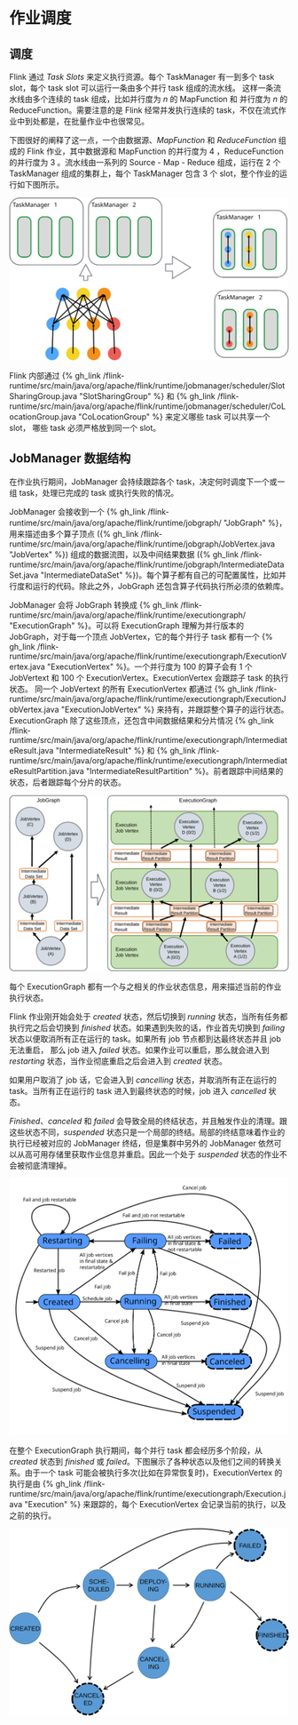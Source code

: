 # 作业调度

## 调度

Flink 通过 _Task Slots_ 来定义执行资源。每个 TaskManager 有一到多个 task slot，每个 task slot 可以运行一条由多个并行 task 组成的流水线。
这样一条流水线由多个连续的 task 组成，比如并行度为 *n* 的 MapFunction 和 并行度为 *n* 的 ReduceFunction。需要注意的是 Flink 经常并发执行连续的 task，不仅在流式作业中到处都是，在批量作业中也很常见。

下图很好的阐释了这一点，一个由数据源、*MapFunction* 和 *ReduceFunction* 组成的 Flink 作业，其中数据源和 MapFunction 的并行度为 4 ，ReduceFunction 的并行度为 3 。流水线由一系列的 Source - Map - Reduce 组成，运行在 2 个 TaskManager 组成的集群上，每个 TaskManager 包含 3 个 slot，整个作业的运行如下图所示。

![slots](../fig/slots.svg)

Flink 内部通过 {% gh_link /flink-runtime/src/main/java/org/apache/flink/runtime/jobmanager/scheduler/SlotSharingGroup.java "SlotSharingGroup" %} 和 {% gh_link /flink-runtime/src/main/java/org/apache/flink/runtime/jobmanager/scheduler/CoLocationGroup.java "CoLocationGroup" %} 来定义哪些 task 可以共享一个 slot， 哪些 task 必须严格放到同一个 slot。

## JobManager 数据结构

在作业执行期间，JobManager 会持续跟踪各个 task，决定何时调度下一个或一组 task，处理已完成的 task 或执行失败的情况。

JobManager 会接收到一个 {% gh_link /flink-runtime/src/main/java/org/apache/flink/runtime/jobgraph/ "JobGraph" %}，用来描述由多个算子顶点 ({% gh_link /flink-runtime/src/main/java/org/apache/flink/runtime/jobgraph/JobVertex.java "JobVertex" %}) 组成的数据流图，以及中间结果数据 ({% gh_link /flink-runtime/src/main/java/org/apache/flink/runtime/jobgraph/IntermediateDataSet.java "IntermediateDataSet" %})。每个算子都有自己的可配置属性，比如并行度和运行的代码。除此之外，JobGraph 还包含算子代码执行所必须的依赖库。


JobManager 会将 JobGraph 转换成 {% gh_link /flink-runtime/src/main/java/org/apache/flink/runtime/executiongraph/ "ExecutionGraph" %}。可以将 ExecutionGraph 理解为并行版本的 JobGraph，对于每一个顶点 JobVertex，它的每个并行子 task 都有一个 {% gh_link /flink-runtime/src/main/java/org/apache/flink/runtime/executiongraph/ExecutionVertex.java "ExecutionVertex" %}。一个并行度为 100 的算子会有 1 个 JobVertext 和 100 个 ExecutionVertex。ExecutionVertex 会跟踪子 task 的执行状态。 同一个 JobVertext 的所有 ExecutionVertex 都通过 {% gh_link /flink-runtime/src/main/java/org/apache/flink/runtime/executiongraph/ExecutionJobVertex.java "ExecutionJobVertex" %} 来持有，并跟踪整个算子的运行状态。ExecutionGraph 除了这些顶点，还包含中间数据结果和分片情况 {% gh_link /flink-runtime/src/main/java/org/apache/flink/runtime/executiongraph/IntermediateResult.java "IntermediateResult" %} 和 {% gh_link /flink-runtime/src/main/java/org/apache/flink/runtime/executiongraph/IntermediateResultPartition.java "IntermediateResultPartition" %}。前者跟踪中间结果的状态，后者跟踪每个分片的状态。

![job_and_execution_graph](../fig/job_and_execution_graph.svg)

每个 ExecutionGraph 都有一个与之相关的作业状态信息，用来描述当前的作业执行状态。

Flink 作业刚开始会处于 *created* 状态，然后切换到 *running* 状态，当所有任务都执行完之后会切换到 *finished* 状态。如果遇到失败的话，作业首先切换到 *failing* 状态以便取消所有正在运行的 task。如果所有 job 节点都到达最终状态并且 job 无法重启， 那么 job 进入 *failed* 状态。如果作业可以重启，那么就会进入到 *restarting* 状态，当作业彻底重启之后会进入到 *created* 状态。

如果用户取消了 job 话，它会进入到 *cancelling* 状态，并取消所有正在运行的 task。当所有正在运行的 task 进入到最终状态的时候，job 进入 *cancelled* 状态。

*Finished*、*canceled* 和 *failed* 会导致全局的终结状态，并且触发作业的清理。跟这些状态不同，*suspended* 状态只是一个局部的终结。局部的终结意味着作业的执行已经被对应的 JobManager 终结，但是集群中另外的 JobManager 依然可以从高可用存储里获取作业信息并重启。因此一个处于 *suspended* 状态的作业不会被彻底清理掉。

![job_status](../fig/job_status.svg)

在整个 ExecutionGraph 执行期间，每个并行 task 都会经历多个阶段，从 *created* 状态到 *finished* 或 *failed*。下图展示了各种状态以及他们之间的转换关系。由于一个 task 可能会被执行多次(比如在异常恢复时)，ExecutionVertex 的执行是由 {% gh_link /flink-runtime/src/main/java/org/apache/flink/runtime/executiongraph/Execution.java "Execution" %} 来跟踪的，每个 ExecutionVertex 会记录当前的执行，以及之前的执行。

![state_machine](../fig/state_machine.svg)
